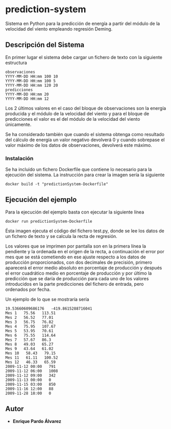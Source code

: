 # prediction-system
Sistema en Python para la predicción de energía a partir del módulo de la velocidad del viento empleando regresión Deming.

## Descripción del Sistema
En primer lugar el sistema debe cargar un fichero de texto con la siguiente estructura

```
observaciones
YYYY-MM-DD HH:mm 100 10
YYYY-MM-DD HH:mm 100 5
YYYY-MM-DD HH:mm 120 20
predicciones
YYYY-MM-DD HH:mm 20
YYYY-MM-DD HH:mm 12
```

Los 2 últimos valores en el caso del bloque de observaciones son la energía producida y el módulo de la velocidad del viento y para el bloque de predicciones el valor es el del módulo de la velocidad del viento únicamente.

Se ha considerado también que cuando el sistema obtenga como resultado del cálculo de energía un valor negativo devolverá 0 y cuando sobrepase el valor máximo de los datos de observaciones, devolverá este máximo.

### Instalación
Se ha incluido un fichero Dockerfile que contiene lo necesario para la ejecución del sistema. La instrucción para crear la imagen sería la siguiente

```
docker build -t "predictionSystem-Dockerfile"
```

## Ejecución del ejemplo
Para la ejecución del ejemplo basta con ejecutar la siguiente línea

```
docker run predictionSystem-Dockerfile
```

Ésta imagen ejecuta el código del fichero test.py, donde se lee los datos de un fichero de texto y se calcula la recta de regresión. 

Los valores que se imprimen por pantalla son en la primera línea la pendiente y la ordenada en el origen de la recta, a continuación el error por mes que se está cometiendo en ese ajuste respecto a los datos de producción proporcionados, con dos decimales de precisión, primero aparecerá el error medio absoluto en porcentaje
de producción y después el error cuadrático medio en porcentaje de producción y por último la predicción que se daría de producción para cada uno de los valores introducidos en la parte predicciones del fichero de entrada, pero ordenados por fecha.

Un ejemplo de lo que se mostraría sería

```
19.53660609686176   -419.8615288716041
Mes 1   75.56   113.51
Mes 2   56.52   77.01
Mes 3   56.75   76.82
Mes 4   75.95   107.67
Mes 5   53.95   70.61
Mes 6   75.55   114.64
Mes 7   57.67   86.3
Mes 8   49.03   65.27
Mes 9   43.64   61.02
Mes 10   58.43   79.15
Mes 11   61.11   100.52
Mes 12   46.33   65.59
2009-11-12 00:00   791
2009-11-12 06:00   1008
2009-11-12 09:00   342
2009-11-13 00:00   0
2009-11-15 03:00   850
2009-11-16 12:00   88
2009-11-28 18:00   0
```

## Autor

* **Enrique Pardo Álvarez**